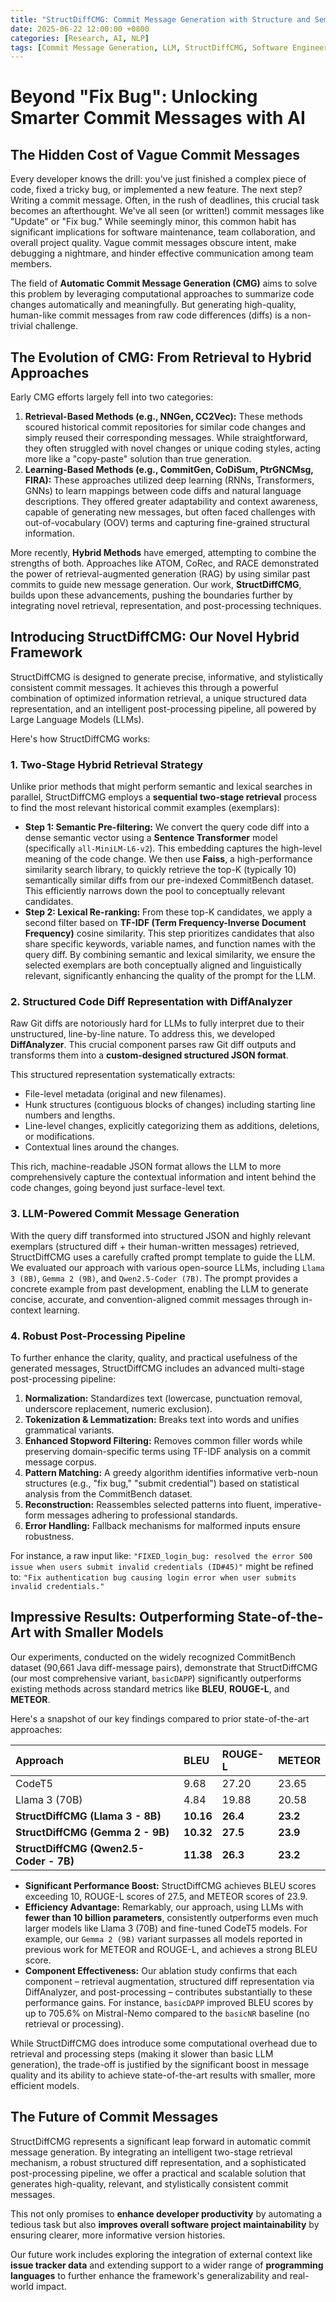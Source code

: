 ```yaml
---
title: "StructDiffCMG: Commit Message Generation with Structure and Semantics"
date: 2025-06-22 12:00:00 +0800
categories: [Research, AI, NLP]
tags: [Commit Message Generation, LLM, StructDiffCMG, Software Engineering]
---
```


# Beyond "Fix Bug": Unlocking Smarter Commit Messages with AI

## The Hidden Cost of Vague Commit Messages

Every developer knows the drill: you've just finished a complex piece of code, fixed a tricky bug, or implemented a new feature. The next step? Writing a commit message. Often, in the rush of deadlines, this crucial task becomes an afterthought. We've all seen (or written!) commit messages like "Update" or "Fix bug." While seemingly minor, this common habit has significant implications for software maintenance, team collaboration, and overall project quality. Vague commit messages obscure intent, make debugging a nightmare, and hinder effective communication among team members.

The field of **Automatic Commit Message Generation (CMG)** aims to solve this problem by leveraging computational approaches to summarize code changes automatically and meaningfully. But generating high-quality, human-like commit messages from raw code differences (diffs) is a non-trivial challenge.

## The Evolution of CMG: From Retrieval to Hybrid Approaches

Early CMG efforts largely fell into two categories:

1.  **Retrieval-Based Methods (e.g., NNGen, CC2Vec):** These methods scoured historical commit repositories for similar code changes and simply reused their corresponding messages. While straightforward, they often struggled with novel changes or unique coding styles, acting more like a "copy-paste" solution than true generation.
2.  **Learning-Based Methods (e.g., CommitGen, CoDiSum, PtrGNCMsg, FIRA):** These approaches utilized deep learning (RNNs, Transformers, GNNs) to learn mappings between code diffs and natural language descriptions. They offered greater adaptability and context awareness, capable of generating new messages, but often faced challenges with out-of-vocabulary (OOV) terms and capturing fine-grained structural information.

More recently, **Hybrid Methods** have emerged, attempting to combine the strengths of both. Approaches like ATOM, CoRec, and RACE demonstrated the power of retrieval-augmented generation (RAG) by using similar past commits to guide new message generation. Our work, **StructDiffCMG**, builds upon these advancements, pushing the boundaries further by integrating novel retrieval, representation, and post-processing techniques.

## Introducing StructDiffCMG: Our Novel Hybrid Framework

StructDiffCMG is designed to generate precise, informative, and stylistically consistent commit messages. It achieves this through a powerful combination of optimized information retrieval, a unique structured data representation, and an intelligent post-processing pipeline, all powered by Large Language Models (LLMs).

Here's how StructDiffCMG works:

### 1. Two-Stage Hybrid Retrieval Strategy

Unlike prior methods that might perform semantic and lexical searches in parallel, StructDiffCMG employs a **sequential two-stage retrieval** process to find the most relevant historical commit examples (exemplars):

*   **Step 1: Semantic Pre-filtering:** We convert the query code diff into a dense semantic vector using a **Sentence Transformer** model (specifically `all-MiniLM-L6-v2`). This embedding captures the high-level meaning of the code change. We then use **Faiss**, a high-performance similarity search library, to quickly retrieve the top-K (typically 10) semantically similar diffs from our pre-indexed CommitBench dataset. This efficiently narrows down the pool to conceptually relevant candidates.
*   **Step 2: Lexical Re-ranking:** From these top-K candidates, we apply a second filter based on **TF-IDF (Term Frequency-Inverse Document Frequency)** cosine similarity. This step prioritizes candidates that also share specific keywords, variable names, and function names with the query diff. By combining semantic and lexical similarity, we ensure the selected exemplars are both conceptually aligned and linguistically relevant, significantly enhancing the quality of the prompt for the LLM.

### 2. Structured Code Diff Representation with DiffAnalyzer

Raw Git diffs are notoriously hard for LLMs to fully interpret due to their unstructured, line-by-line nature. To address this, we developed **DiffAnalyzer**. This crucial component parses raw Git diff outputs and transforms them into a **custom-designed structured JSON format**.

This structured representation systematically extracts:
*   File-level metadata (original and new filenames).
*   Hunk structures (contiguous blocks of changes) including starting line numbers and lengths.
*   Line-level changes, explicitly categorizing them as additions, deletions, or modifications.
*   Contextual lines around the changes.

This rich, machine-readable JSON format allows the LLM to more comprehensively capture the contextual information and intent behind the code changes, going beyond just surface-level text.

### 3. LLM-Powered Commit Message Generation

With the query diff transformed into structured JSON and highly relevant exemplars (structured diff + their human-written messages) retrieved, StructDiffCMG uses a carefully crafted prompt template to guide the LLM. We evaluated our approach with various open-source LLMs, including `Llama 3 (8B)`, `Gemma 2 (9B)`, and `Qwen2.5-Coder (7B)`. The prompt provides a concrete example from past development, enabling the LLM to generate concise, accurate, and convention-aligned commit messages through in-context learning.

### 4. Robust Post-Processing Pipeline

To further enhance the clarity, quality, and practical usefulness of the generated messages, StructDiffCMG includes an advanced multi-stage post-processing pipeline:

1.  **Normalization:** Standardizes text (lowercase, punctuation removal, underscore replacement, numeric exclusion).
2.  **Tokenization & Lemmatization:** Breaks text into words and unifies grammatical variants.
3.  **Enhanced Stopword Filtering:** Removes common filler words while preserving domain-specific terms using TF-IDF analysis on a commit message corpus.
4.  **Pattern Matching:** A greedy algorithm identifies informative verb-noun structures (e.g., "fix bug," "submit credential") based on statistical analysis from the CommitBench dataset.
5.  **Reconstruction:** Reassembles selected patterns into fluent, imperative-form messages adhering to professional standards.
6.  **Error Handling:** Fallback mechanisms for malformed inputs ensure robustness.

For instance, a raw input like:
`"FIXED_login_bug: resolved the error 500 issue when users submit invalid credentials (ID#45)"`
might be refined to:
`"Fix authentication bug causing login error when user submits invalid credentials."`

## Impressive Results: Outperforming State-of-the-Art with Smaller Models

Our experiments, conducted on the widely recognized CommitBench dataset (90,661 Java diff-message pairs), demonstrate that StructDiffCMG (our most comprehensive variant, `basicDAPP`) significantly outperforms existing methods across standard metrics like **BLEU**, **ROUGE-L**, and **METEOR**.

Here's a snapshot of our key findings compared to prior state-of-the-art approaches:

| Approach              | BLEU  | ROUGE-L | METEOR |
| :-------------------- | :---- | :------ | :----- |
| CodeT5                | 9.68  | 27.20   | 23.65  |
| Llama 3 (70B)         | 4.84  | 19.88   | 20.58  |
| **StructDiffCMG (Llama 3 - 8B)** | **10.16** | **26.4**    | **23.2**   |
| **StructDiffCMG (Gemma 2 - 9B)** | **10.32** | **27.5**    | **23.9**   |
| **StructDiffCMG (Qwen2.5-Coder - 7B)** | **11.38** | **26.3**    | **23.2**   |

*   **Significant Performance Boost:** StructDiffCMG achieves BLEU scores exceeding 10, ROUGE-L scores of 27.5, and METEOR scores of 23.9.
*   **Efficiency Advantage:** Remarkably, our approach, using LLMs with **fewer than 10 billion parameters**, consistently outperforms even much larger models like Llama 3 (70B) and fine-tuned CodeT5 models. For example, our `Gemma 2 (9B)` variant surpasses all models reported in previous work for METEOR and ROUGE-L, and achieves a strong BLEU score.
*   **Component Effectiveness:** Our ablation study confirms that each component – retrieval augmentation, structured diff representation via DiffAnalyzer, and post-processing – contributes substantially to these performance gains. For instance, `basicDAPP` improved BLEU scores by up to 705.6% on Mistral-Nemo compared to the `basicNR` baseline (no retrieval or processing).

While StructDiffCMG does introduce some computational overhead due to retrieval and processing steps (making it slower than basic LLM generation), the trade-off is justified by the significant boost in message quality and its ability to achieve state-of-the-art results with smaller, more efficient models.

## The Future of Commit Messages

StructDiffCMG represents a significant leap forward in automatic commit message generation. By integrating an intelligent two-stage retrieval mechanism, a robust structured diff representation, and a sophisticated post-processing pipeline, we offer a practical and scalable solution that generates high-quality, relevant, and stylistically consistent commit messages.

This not only promises to **enhance developer productivity** by automating a tedious task but also **improves overall software project maintainability** by ensuring clearer, more informative version histories.

Our future work includes exploring the integration of external context like **issue tracker data** and extending support to a wider range of **programming languages** to further enhance the framework's generalizability and real-world impact.

